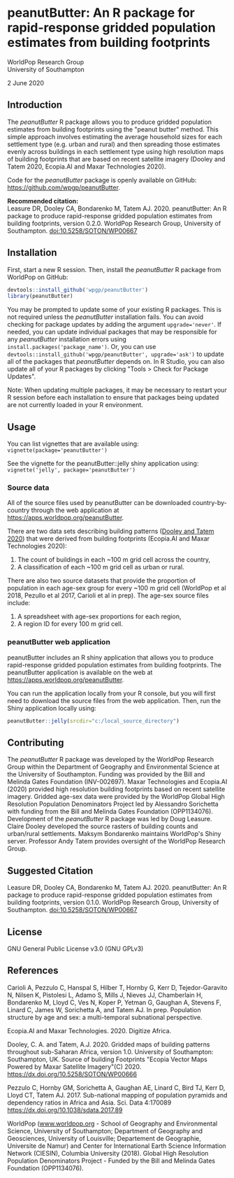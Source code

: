 #  peanutButter: An R package for rapid-response gridded population estimates from building footprints

WorldPop Research Group  
University of Southampton

2 June 2020

## Introduction

The _peanutButter_ R package allows you to produce gridded population estimates from building footprints using the "peanut butter" method. This simple approach involves estimating the average household sizes for each settlement type (e.g. urban and rural) and then spreading those estimates evenly across buildings in each settlement type using high resolution maps of building footprints that are based on recent satellite imagery (Dooley and Tatem 2020, Ecopia.AI and Maxar Technologies 2020).

Code for the _peanutButter_ package is openly available on GitHub: <a href='https://github.com/wpgp/peanutButter' target='_blank'>https://github.com/wpgp/peanutButter</a>.

**Recommended citation:**  
Leasure DR, Dooley CA, Bondarenko M, Tatem AJ. 2020. peanutButter: An R package to produce rapid-response gridded population estimates from building footprints, version 0.2.0. WorldPop Research Group, University of Southampton. <a href="https://github.com/wpgp/peanutButter" target="_blank">doi:10.5258/SOTON/WP00667</a>

## Installation

First, start a new R session. Then, install the _peanutButter_ R package from WorldPop on GitHub:

```r
devtools::install_github('wpgp/peanutButter')
library(peanutButter)
```

You may be prompted to update some of your existing R packages. This is not required unless the _peanutButter_ installation fails. You can avoid checking for package updates by adding the argument `upgrade='never'`. If needed, you can update individual packages that may be responsible for any _peanutButter_ installation errors using `install.packages('package_name')`. Or, you can use `devtools::install_github('wpgp/peanutButter', upgrade='ask')` to update all of the packages that _peanutButter_ depends on. In R Studio, you can also update all of your R packages by clicking "Tools > Check for Package Updates". 

Note: When updating multiple packages, it may be necessary to restart your R session before each installation to ensure that packages being updated are not currently loaded in your R environment.

## Usage

You can list vignettes that are available using: `vignette(package='peanutButter')`

See the vignette for the peanutButter::jelly shiny application using: `vignette('jelly', package='peanutButter')`

### Source data
All of the source files used by peanutButter can be downloaded country-by-country through the web application at <a href="https://apps.worldpop.org/peanutButter" target="_blank">https://apps.worldpop.org/peanutButter</a>. 

There are two data sets describing building patterns (<a href="https://dx.doi.org/10.5258/SOTON/WP00666" target="_blank">Dooley and Tatem 2020</a>) that were derived from building footprints (Ecopia.AI and Maxar Technologies 2020):  

1. The count of buildings in each ~100 m grid cell across the country,  
2. A classification of each ~100 m grid cell as urban or rural.

There are also two source datasets that provide the proportion of population in each age-sex group for every ~100 m grid cell (WorldPop et al 2018, Pezullo et al 2017, Carioli et al in prep). The age-sex source files include:  

1. A spreadsheet with age-sex proportions for each region,  
2. A region ID for every 100 m grid cell.  

### peanutButter web application

peanutButter includes an R shiny application that allows you to produce rapid-response gridded population estimates from building footprints. The peanutButter application is available on the web at <a href="https://apps.worldpop.org/peanutButter" target="_blank">https://apps.worldpop.org/peanutButter</a>. 


You can run the application locally from your R console, but you will first need to download the source files from the web application. Then, run the Shiny application locally using:

```r
peanutButter::jelly(srcdir="c:/local_source_directory")
```

## Contributing
The _peanutButter_ R package was developed by the WorldPop Research Group within the Department of Geography and Environmental Science at the University of Southampton. Funding was provided by the Bill and Melinda Gates Foundation (INV-002697). Maxar Technologies and Ecopia.AI (2020) provided high resolution building footprints based on recent satellite imagery. Gridded age-sex data were provided by the WorldPop Global High Resolution Population Denominators Project led by Alessandro Sorichetta with funding from the Bill and Melinda Gates Foundation (OPP1134076). Development of the _peanutButter_ R package was led by Doug Leasure. Claire Dooley developed the source rasters of building counts and urban/rural settlements. Maksym Bondarenko maintains WorldPop's Shiny server. Professor Andy Tatem provides oversight of the WorldPop Research Group. 

## Suggested Citation
Leasure DR, Dooley CA, Bondarenko M, Tatem AJ. 2020. peanutButter: An R package to produce rapid-response gridded population estimates from building footprints, version 0.1.0. WorldPop Research Group, University of Southampton. <a href="https://github.com/wpgp/peanutButter" target="_blank">doi:10.5258/SOTON/WP00667</a>

## License
GNU General Public License v3.0 (GNU GPLv3)  

## References

Carioli A, Pezzulo C, Hanspal S, Hilber T, Hornby G, Kerr D, Tejedor-Garavito N, Nilsen K, Pistolesi L, Adamo S, Mills J, Nieves JJ, Chamberlain H, Bondarenko M, Lloyd C, Ves N, Koper P,  Yetman G, Gaughan A, Stevens F, Linard C, James W, Sorichetta A, and Tatem AJ. In prep. Population structure by age and sex: a multi-temporal subnational perspective.

Ecopia.AI and Maxar Technologies. 2020. Digitize Africa.  

Dooley, C. A. and Tatem, A.J. 2020. Gridded maps of building patterns throughout sub-Saharan Africa, version 1.0. University of Southampton: Southampton, UK. Source of building Footprints "Ecopia Vector Maps Powered by Maxar Satellite Imagery"(C) 2020. https://dx.doi.org/10.5258/SOTON/WP00666  

Pezzulo C, Hornby GM, Sorichetta A, Gaughan AE, Linard C, Bird TJ, Kerr D, Lloyd CT, Tatem AJ. 2017. Sub-national mapping of population pyramids and dependency ratios in Africa and Asia. Sci. Data 4:170089 https://dx.doi.org/10.1038/sdata.2017.89  

WorldPop (www.worldpop.org - School of Geography and Environmental Science, University of Southampton; Department of Geography and Geosciences, University of Louisville; Departement de Geographie, Universite de Namur) and Center for International Earth Science Information Network (CIESIN), Columbia University (2018). Global High Resolution Population Denominators Project - Funded by the Bill and Melinda Gates Foundation (OPP1134076). 
  
  
  
